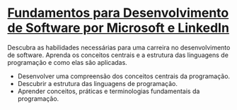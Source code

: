 # [Fundamentos para Desenvolvimento de Software por Microsoft e LinkedIn](https://www.linkedin.com/learning/paths/fundamentos-para-desenvolvimento-de-software-por-microsoft-e-linkedin)
Descubra as habilidades necessárias para uma carreira no desenvolvimento de software. Aprenda os conceitos centrais e a estrutura das linguagens de programação e como elas são aplicadas.

- Desenvolver uma compreensão dos conceitos centrais da programação.
- Descubrir a estrutura das linguagens de programação.
- Aprender conceitos, práticas e terminologias fundamentais da programação.